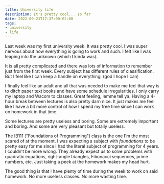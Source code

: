 ```yaml
---
title: University life
description: It's pretty cool... so far
date: 2022-09-21T17:37:00-02:00
tags:
- university
- life
---
```


Last week was my first university week.
It was pretty cool.
I was super nervous about how everything is going to work and such.
I felt like I was leaping into the unknown (which I kinda was).

It is all pretty complicated and there was lots of information to remember just from the first week.
Every subject has different rules of classification.
But I feel like I can keep a handle on everything. (god I hope I can)

I finally feel like an adult and all that was needed to make me feel that way
is to ditch paper text books and have some schedule irregularities.
I only carry my laptop and Wacom to classes.
Great feeling, lemme tell ya.
Having a 4-hour break between lectures is also pretty darn nice.
It just makes me feel like I have a bit more control of
how I spend my free time since I can work on homework in that time.

Some lectures are pretty useless and boring.
Some are extremely important and boring.
And some are very pleasant but totally useless.

The IB111 ("Foundations of Programming") class is the one I'm the most
scared of at the moment.
I was expecting a subject with *foundations* to be pretty
easy for me since I had the literal subject of programming for 4 years.
I couldn't be more wrong.
They already expect us to solve problems with quadratic equations,
right-angle triangles, Fibonacci sequences, prime numbers, etc.
Just taking a peek at the homework makes my head hurt.

The good thing is that I have plenty of time during the week
to work on said homework. No more useless classes. No more wasting time.
